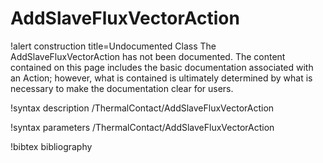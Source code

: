 <!-- MOOSE Documentation Stub: Remove this when content is added. -->

# AddSlaveFluxVectorAction

!alert construction title=Undocumented Class
The AddSlaveFluxVectorAction has not been documented. The content contained on this page
includes the basic documentation associated with an Action; however, what is contained is
ultimately determined by what is necessary to make the documentation clear for users.

!syntax description /ThermalContact/AddSlaveFluxVectorAction

!syntax parameters /ThermalContact/AddSlaveFluxVectorAction

!bibtex bibliography

